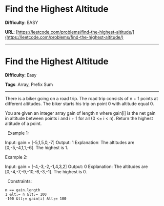 # Find the Highest Altitude

**Difficulty**: EASY

**URL**: [https://leetcode.com/problems/find-the-highest-altitude/](https://leetcode.com/problems/find-the-highest-altitude/)

---

# Find the Highest Altitude

**Difficulty**: Easy

**Tags**: Array, Prefix Sum

---

There is a biker going on a road trip. The road trip consists of n + 1 points at different altitudes. The biker starts his trip on point 0 with altitude equal 0.

You are given an integer array gain of length n where gain[i] is the net gain in altitude between points i​​​​​​ and i + 1 for all (0 &lt;= i &lt; n). Return the highest altitude of a point.

&nbsp;
Example 1:


Input: gain = [-5,1,5,0,-7]
Output: 1
Explanation: The altitudes are [0,-5,-4,1,1,-6]. The highest is 1.


Example 2:


Input: gain = [-4,-3,-2,-1,4,3,2]
Output: 0
Explanation: The altitudes are [0,-4,-7,-9,-10,-6,-3,-1]. The highest is 0.


&nbsp;
Constraints:


	n == gain.length
	1 &lt;= n &lt;= 100
	-100 &lt;= gain[i] &lt;= 100




